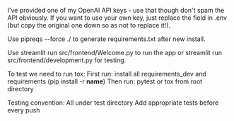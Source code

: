 I've provided one of my OpenAI API keys - use that though don't spam the API obviously.
If you want to use your own key, just replace the field in .env (but copy the original one down so as not to replace it!).

Use pipreqs --force ./ to generate requirements.txt after new install.

Use streamlit run src/frontend/Welcome.py to run the app or streamlit run src/frontend/development.py for testing.

To test we need to run tox:
First run: install all requirements_dev and requirements (pip install -r **name**)
Then run: pytest or tox from root directory

Testing convention:
All under test directory
Add appropriate tests before every push

